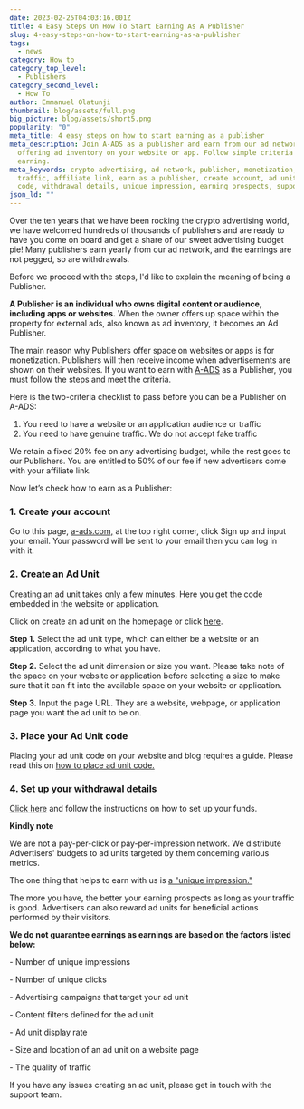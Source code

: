 ```yaml
---
date: 2023-02-25T04:03:16.001Z
title: 4 Easy Steps On How To Start Earning As A Publisher
slug: 4-easy-steps-on-how-to-start-earning-as-a-publisher
tags:
  - news
category: How to
category_top_level:
  - Publishers
category_second_level:
  - How To
author: Emmanuel Olatunji
thumbnail: blog/assets/full.png
big_picture: blog/assets/short5.png
popularity: "0"
meta_title: 4 easy steps on how to start earning as a publisher
meta_description: Join A-ADS as a publisher and earn from our ad network by
  offering ad inventory on your website or app. Follow simple criteria to start
  earning.
meta_keywords: crypto advertising, ad network, publisher, monetization, genuine
  traffic, affiliate link, earn as a publisher, create account, ad unit, ad unit
  code, withdrawal details, unique impression, earning prospects, support team
json_ld: ""
---
```

Over the ten years that we have been rocking the crypto advertising world, we have welcomed hundreds of thousands of publishers and are ready to have you come on board and get a share of our sweet advertising budget pie! Many publishers earn yearly from our ad network, and the earnings are not pegged, so are withdrawals.

Before we proceed with the steps, I'd like to explain the meaning of being a Publisher. 

**A Publisher is an individual who owns digital content or audience, including apps or websites.** When the owner offers up space within the property for external ads, also known as ad inventory, it becomes an Ad Publisher.

The main reason why Publishers offer space on websites or apps is for monetization. Publishers will then receive income when advertisements are shown on their websites. If you want to earn with [A-ADS](http://a.ads.com) as a Publisher, you must follow the steps and meet the criteria.

Here is the two-criteria checklist to pass before you can be a Publisher on A-ADS: 

1. You need to have a website or an application audience or traffic
2. You need to have genuine traffic. We do not accept fake traffic

We retain a fixed 20% fee on any advertising budget, while the rest goes to our Publishers. You are entitled to 50% of our fee if new advertisers come with your affiliate link.

Now let’s check how to earn as a Publisher:

### 1. Create your account

Go to this page, [a-ads.com,](https://a-ads.com/) at the top right corner, click Sign up and input your email. Your password will be sent to your email then you can log in with it. 

### 2. Create an Ad Unit

Creating an ad unit takes only a few minutes. Here you get the code embedded in the website or application. 

Click on create an ad unit on the homepage or click [here](https://a-ads.com/ad_units/new).

**Step 1.** Select the ad unit type, which can either be a website or an application, according to what you have.

**Step 2.** Select the ad unit dimension or size you want. Please take note of the space on your website or application before selecting a size to make sure that it can fit into the available space on your website or application.

**Step 3.** Input the page URL. They are a website, webpage, or application page you want the ad unit to be on.

### 3. Place your Ad Unit code

Placing your ad unit code on your website and blog requires a guide. Please read this on [how to place ad unit code.](https://a-ads.com/blog/how-to-place-an-ad-unit-code-correctly/)

### 4. Set up your withdrawal details

[﻿Сlick here](https://a-ads.com/blog/how-to-change-and-confirm-a-withdrawal-address/) and follow the instructions on how to set up your funds. 

**K﻿indly note**

We are not a pay-per-click or pay-per-impression network. We distribute Advertisers' budgets to ad units targeted by them concerning various metrics. 

The one thing that helps to earn with us is [a "unique impression."](https://a-ads.com/blog/2018-10-04-counting-unique-impressions/) 

The more you have, the better your earning prospects as long as your traffic is good. Advertisers can also reward ad units for beneficial actions performed by their visitors.

**We do not guarantee earnings as earnings are based on the factors listed below:**

\- Number of unique impressions

\- Number of unique clicks

\- Advertising campaigns that target your ad unit

\- Content filters defined for the ad unit

\- Ad unit display rate

\- Size and location of an ad unit on a website page

\- The quality of traffic

If you have any issues creating an ad unit, please get in touch with the support team.